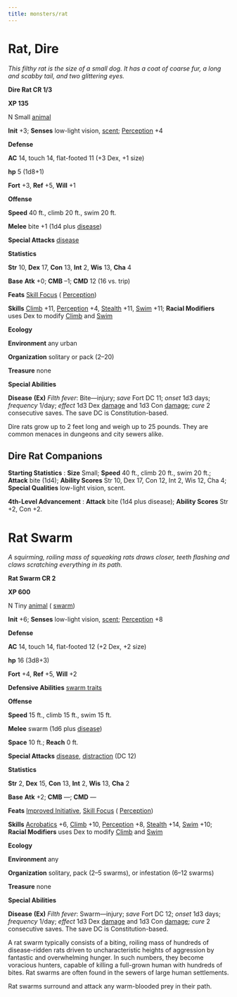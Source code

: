```yaml
---
title: monsters/rat
---
```

# Rat, Dire

_This filthy rat is the size of a small dog. It has a coat of coarse fur, a long and scabby tail, and two glittering eyes._

**Dire Rat CR 1/3**

**XP 135**

N Small [animal](creatureTypes#_animal)

**Init** +3; **Senses** low-light vision, [scent](universalMonsterRules#_scent); [Perception](../skills/perception#_perception) +4

**Defense**

**AC** 14, touch 14, flat-footed 11 (+3 Dex, +1 size)

**hp** 5 (1d8+1)

**Fort** +3, **Ref** +5, **Will** +1

**Offense**

**Speed** 40 ft., climb 20 ft., swim 20 ft.

**Melee** bite +1 (1d4 plus [disease](universalMonsterRules#_disease))

**Special Attacks** [disease](universalMonsterRules#_disease)

**Statistics**

**Str** 10, **Dex** 17, **Con** 13, **Int** 2, **Wis** 13, **Cha** 4

**Base**  **Atk** +0; **CMB** –1; **CMD** 12 (16 vs. trip)

**Feats** [Skill Focus](../feats#_skill-focus) ( [Perception](../skills/perception#_perception))

**Skills** [Climb](../skills/climb#_climb) +11, [Perception](../skills/perception#_perception) +4, [Stealth](../skills/stealth#_stealth) +11, [Swim](../skills/swim#_swim) +11; **Racial Modifiers** uses Dex to modify [Climb](../skills/climb#_climb) and [Swim](../skills/swim#_swim)

**Ecology**

**Environment** any urban

**Organization** solitary or pack (2–20)

**Treasure** none

**Special Abilities**

**Disease**  **(Ex)** _Filth fever_: Bite—injury; _save_ Fort DC 11; _onset_ 1d3 days; _frequency_ 1/day; _effect_ 1d3 Dex [damage](universalMonsterRules#_ability-damage-and-drain) and 1d3 Con [damage](universalMonsterRules#_ability-damage-and-drain); _cure_ 2 consecutive saves. The save DC is Constitution-based.

Dire rats grow up to 2 feet long and weigh up to 25 pounds. They are common menaces in dungeons and city sewers alike.

## Dire Rat Companions

**Starting Statistics** : **Size** Small; **Speed** 40 ft., climb 20 ft., swim 20 ft.; **Attack** bite (1d4); **Ability Scores** Str 10, Dex 17, Con 12, Int 2, Wis 12, Cha 4; **Special Qualities** low-light vision, scent.

**4th-Level Advancement** : **Attack** bite (1d4 plus disease); **Ability Scores** Str +2, Con +2.

# Rat Swarm

_A squirming, roiling mass of squeaking rats draws closer, teeth flashing and claws scratching everything in its path._

**Rat Swarm CR 2**

**XP 600**

N Tiny [animal](creatureTypes#_animal) ( [swarm](creatureTypes#_swarm-subtype))

**Init** +6; **Senses** low-light vision, [scent](universalMonsterRules#_scent); [Perception](../skills/perception#_perception) +8

**Defense**

**AC** 14, touch 14, flat-footed 12 (+2 Dex, +2 size)

**hp** 16 (3d8+3)

**Fort** +4, **Ref** +5, **Will** +2

**Defensive Abilities** [swarm traits](creatureTypes#_swarm-subtype)

**Offense**

**Speed** 15 ft., climb 15 ft., swim 15 ft.

**Melee** swarm (1d6 plus [disease](universalMonsterRules#_disease))

**Space** 10 ft.; **Reach** 0 ft.

**Special Attacks** [disease](universalMonsterRules#_disease), [distraction](universalMonsterRules#_distraction) (DC 12)

**Statistics**

**Str** 2, **Dex** 15, **Con** 13, **Int** 2, **Wis** 13, **Cha** 2

**Base**  **Atk** +2; **CMB** —; **CMD** —

**Feats** [Improved Initiative](../feats#_improved-initiative), [Skill Focus](../feats#_skill-focus) ( [Perception](../skills/perception#_perception))

**Skills** [Acrobatics](../skills/acrobatics#_acrobatics) +6, [Climb](../skills/climb#_climb) +10, [Perception](../skills/perception#_perception) +8, [Stealth](../skills/stealth#_stealth) +14, [Swim](../skills/swim#_swim) +10; **Racial Modifiers** uses Dex to modify [Climb](../skills/climb#_climb) and [Swim](../skills/swim#_swim)

**Ecology**

**Environment** any

**Organization** solitary, pack (2–5 swarms), or infestation (6–12 swarms)

**Treasure** none

**Special Abilities**

**Disease**  **(Ex)** _Filth fever_: Swarm—injury; _save_ Fort DC 12; _onset_ 1d3 days; _frequency_ 1/day; _effect_ 1d3 Dex [damage](universalMonsterRules#_ability-damage-and-drain) and 1d3 Con [damage](universalMonsterRules#_ability-damage-and-drain); _cure_ 2 consecutive saves. The save DC is Constitution-based.

A rat swarm typically consists of a biting, roiling mass of hundreds of disease-ridden rats driven to uncharacteristic heights of aggression by fantastic and overwhelming hunger. In such numbers, they become voracious hunters, capable of killing a full-grown human with hundreds of bites. Rat swarms are often found in the sewers of large human settlements.

Rat swarms surround and attack any warm-blooded prey in their path.

